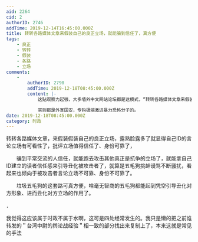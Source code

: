 ```yaml
---
aid: 2264
cid: 2
authorID: 2746
addTime: 2019-12-14T16:45:00.000Z
title: 转转各路媒体文章来假装自己的良正立场，就能骗到信任了，真方便
tags:
    - 良正
    - 转转
    - 假装
    - 各路
    - 立场
comments:
    -
        authorID: 2790
        addTime: 2019-12-18T08:45:00.000Z
        content: |-
            这贴观察力起强，大多墙外中文网站论坛都是这模式，“转转各路媒体文章来假装自己的良正立场，就能骗到信任了，真方便”。

            实则都是外宣国安，专钩极端激进暴力恐怖分子的。
date: 2019-12-18T08:45:00.000Z
category: 时政
---
```


转转各路媒体文章，来假装假装自己的良正立场，露熟脸露多了就显得自己ID的言论立场有可看性了，批评立场值得信任了、身份可靠了，

　　骗到平常交流的人信任，就能跑去攻击其他真正是抗争的立场了，就能拿自己ID建立的读者信任感来引导丑化被攻击者了，就算是五毛狗挑衅谩骂不断骚扰，看起来也倾向于被攻击者言论立场不可靠、身份不可靠了。

　　垃圾五毛狗的这套路可真方便，啥毫无智商的五毛狗都能起到凭空引导丑化对方形象、进而丑化对方立场的作用了。

．

我觉得这应该属于时政不属于水啊，这可是四处经常发生的。我只是懒的把之前谁转发的＂台湾中尉的舆论战经验＂相一致的部分找出来复制上了，本来这就是常见的手法
